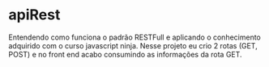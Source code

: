 # apiRest
Entendendo como funciona o padrão RESTFull e aplicando o conhecimento adquirido com o curso javascript ninja. Nesse projeto eu crio 2 rotas (GET, POST) e  no front end acabo consumindo as informações da rota GET.
